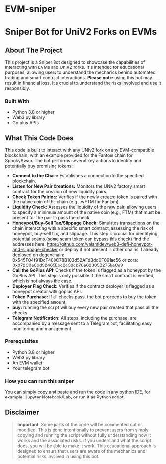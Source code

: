 # EVM-sniper
# Sniper Bot for UniV2 Forks on EVMs
## About The Project

This project is a Sniper Bot designed to showcase the capabilities of interacting with EVMs and UniV2 forks. It's intended for educational purposes, allowing users to understand the mechanics behind automated trading and smart contract interactions. **Please note:** using this bot may result in financial loss. It's crucial to understand the risks involved and use it responsibly.

### Built With

- Python 3.8 or higher
- Web3.py library
- Go plus APIs

## What This Code Does

This code is built to interact with any UNIv2 fork on any EVM-compatible blockchain, with an example provided for the Fantom chain for SpookySwap. The bot performs several key actions to identify and potentially buy promising tokens:

- **Connect to the Chain:** Establishes a connection to the specified blockchain.
- **Listen for New Pair Creations:** Monitors the UNIv2 factory smart contract for the creation of new liquidity pairs.
- **Check Token Pairing:** Verifies if the newly created token is paired with the native coin of the chain (e.g., wFTM for Fantom).
- **Liquidity Check:** Assesses the liquidity of the new pair, allowing users to specify a minimum amount of the native coin (e.g., FTM) that must be present for the pair to pass the check.
- **Honeypot/Buy-Sell Tax/Slippage Check:** Simulates transactions on the chain interacting with a specific smart contract, assessing the risk of honeypot, buy-sell tax, and slippage. This step is crucial for identifying potential scams.(some scam token can bypass this check) find the addresses here: https://github.com/valamidev/web3-defi-honeypot-and-slippage-checker or deploy if not present in other chains.
I already deployed on degenchain: 0x545F04f91DcF480C78B103d52AFdBdd0F091ac56 or zora: 0x872C0a66d92465Ebc2e38cb78a82305B275baCa9
- **Call the GoPlus API:** Checks if the token is flagged as a honeypot by the GoPlus API. This step is only possible if the smart contract is verified, which is not always the case.
- **Deployer Flag Check:** Verifies if the contract deployer is flagged as a honeypot creator with goplus API.
- **Token Purchase:** If all checks pass, the bot proceeds to buy the token with the specified amount.
- **buy:** running the script will buy every new pair created that pass all the checks
- **Telegram Notification:** All steps, including the purchase, are accompanied by a message sent to a Telegram bot, facilitating easy monitoring and management.


### Prerequisites

- Python 3.8 or higher
- Web3.py library
- An EVM wallet
- Your telegram bot

### How you can run this sniper

You can simply copy and paste and run the code in any python IDE, for example, Jupyter Notebook/Lab, or run it as Python script.

## Disclaimer

> **Important**: Some parts of the code will be commented out or modified. This is done intentionally to prevent users from simply copying and running the script without fully understanding how it works and the associated risks. If you understand what the script does, you will be able to make it work. This educational approach is designed to ensure that users are aware of the mechanics and potential risks involved in using this bot.


